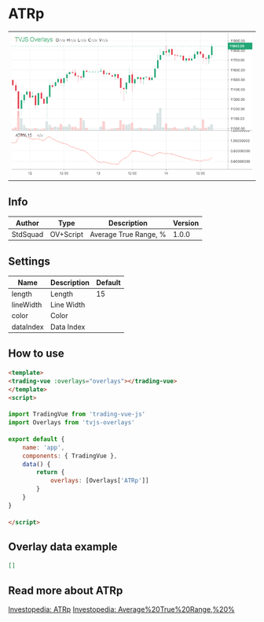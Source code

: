 
# ATRp

<table><tr><td>
  <img width="800" heigth="480" src="screen.png" alt="screen">
</td></tr></table>

## Info

| Author | Type | Description | Version |
| ------ | ---- | ----------- | ------- |
| StdSquad | OV+Script | Average True Range, % | 1.0.0 |


## Settings

| Name | Description | Default |
| ---- | ----------- | ------- |
| length | Length | 15 |
| lineWidth | Line Width |  |
| color | Color |  |
| dataIndex | Data Index |  |

## How to use

```html
<template>
<trading-vue :overlays="overlays"></trading-vue>
</template>
<script>

import TradingVue from 'trading-vue-js'
import Overlays from 'tvjs-overlays'

export default {
    name: 'app',
    components: { TradingVue },
    data() {
        return {
            overlays: [Overlays['ATRp']]
        }
    }
}

</script>

```

## Overlay data example

```json
[]
```

## Read more about ATRp

[Investopedia: ATRp](https://www.investopedia.com/search?q=ATRp)
[Investopedia: Average%20True%20Range,%20%](https://www.investopedia.com/search?q=Average%20True%20Range,%20%)


